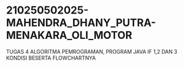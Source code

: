 # 210250502025-MAHENDRA_DHANY_PUTRA-MENAKARA_OLI_MOTOR
TUGAS 4 ALGORITMA PEMROGRAMAN, PROGRAM JAVA IF 1,2 DAN 3 KONDISI BESERTA FLOWCHARTNYA
